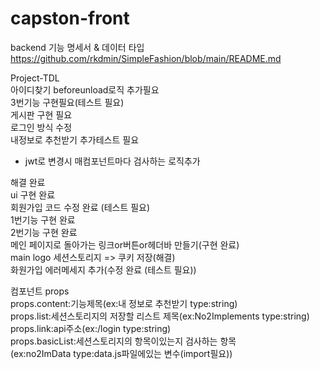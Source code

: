 # capston-front

backend 기능 명세서 & 데이터 타입
https://github.com/rkdmin/SimpleFashion/blob/main/README.md

Project-TDL  
아이디찾기 beforeunload로직 추가필요     
3번기능 구현필요(테스트 필요)    
게시판 구현 필요  
로그인 방식 수정  
내정보로 추천받기 추가테스트 필요  
- jwt로 변경시 매컴포넌트마다 검사하는 로직추가  

해결 완료  
ui 구현 완료  
회원가입 코드 수정 완료 (테스트 필요)  
1번기능 구현 완료    
2번기능 구현 완료      
메인 페이지로 돌아가는 링크or버튼or헤더바 만들기(구현 완료)    
main logo 세션스토리지 => 쿠키 저장(해결)    
화원가입 에러메세지 추가(수정 완료 (테스트 필요))      

컴포넌트 props   
props.content:기능제목(ex:내 정보로 추천받기 type:string)  
props.list:세션스토리지의 저장할 리스트 제목(ex:No2Implements type:string)  
props.link:api주소(ex:/login type:string)  
props.basicList:세션스토리지의 항목이있는지 검사하는 항목  
(ex:no2ImData type:data.js파일에있는 변수(import필요))    




